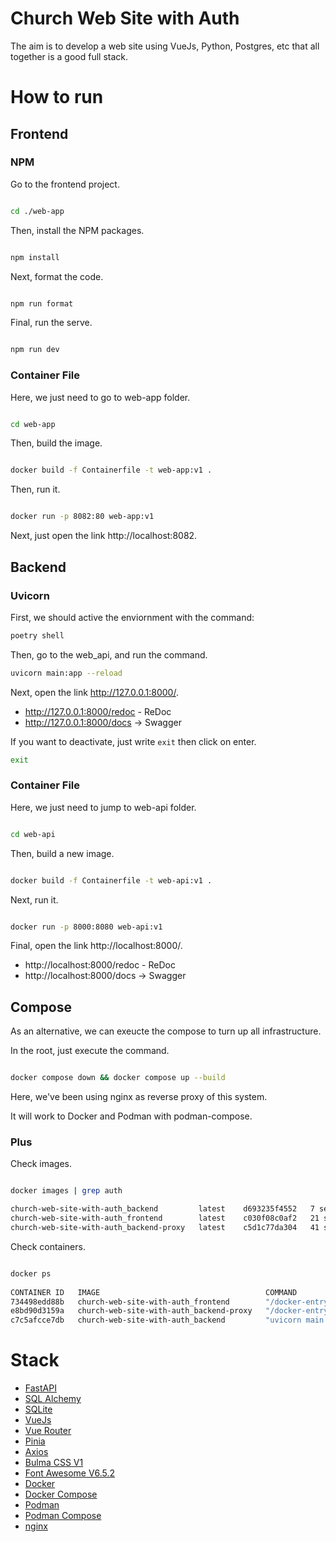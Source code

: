 # Church Web Site with Auth
The aim is to develop a web site using VueJs, Python, Postgres, etc that all together is a good full stack.

# How to run

## Frontend

### NPM

Go to the frontend project.


```bash

cd ./web-app

```

Then, install the NPM packages.

```bash

npm install

```

Next, format the code.

```bash

npm run format

```

Final, run the serve.

```bash

npm run dev

```

### Container File

Here, we just need to go to web-app folder.

```bash

cd web-app

```

Then, build the image.

```bash

docker build -f Containerfile -t web-app:v1 .

```

Then, run it.


```bash

docker run -p 8082:80 web-app:v1

```

Next, just open the link http://localhost:8082.

## Backend

### Uvicorn

First, we should active the enviornment with the command:

```bash
poetry shell
```

Then, go to the web_api, and run the command.

```bash
uvicorn main:app --reload
```

Next, open the link http://127.0.0.1:8000/.

- http://127.0.0.1:8000/redoc - ReDoc
- http://127.0.0.1:8000/docs -> Swagger

If you want to deactivate, just write `exit` then click on enter.

```bash
exit
```

### Container File

Here, we just need to jump to web-api folder.

```bash

cd web-api

```

Then, build a new image.

```bash

docker build -f Containerfile -t web-api:v1 . 

```

Next, run it.

```bash

docker run -p 8000:8080 web-api:v1

```

Final, open the link http://localhost:8000/.

- http://localhost:8000/redoc - ReDoc
- http://localhost:8000/docs -> Swagger

## Compose

As an alternative, we can exeucte the compose to turn up all infrastructure.

In the root, just execute the command.

```bash

docker compose down && docker compose up --build

```

Here, we've been using nginx as reverse proxy of this system.

It will work to Docker and Podman with podman-compose.

### Plus

Check images.

```bash

docker images | grep auth

church-web-site-with-auth_backend         latest    d693235f4552   7 seconds ago    135MB
church-web-site-with-auth_frontend        latest    c030f08c0af2   21 seconds ago   44.4MB
church-web-site-with-auth_backend-proxy   latest    c5d1c77da304   41 seconds ago   43.2MB

```

Check containers.

```bash

docker ps       
                                
CONTAINER ID   IMAGE                                     COMMAND                  CREATED              STATUS              PORTS                                                                          NAMES
734498edd88b   church-web-site-with-auth_frontend        "/docker-entrypoint.…"   About a minute ago   Up About a minute   0.0.0.0:8082->80/tcp, :::8082->80/tcp                                          church-web-site-with-auth-frontend
e8bd90d3159a   church-web-site-with-auth_backend-proxy   "/docker-entrypoint.…"   About a minute ago   Up About a minute   0.0.0.0:443->443/tcp, :::443->443/tcp, 0.0.0.0:8081->80/tcp, :::8081->80/tcp   church-web-site-with-auth-backend-proxy
c7c5afcce7db   church-web-site-with-auth_backend         "uvicorn main:app --…"   About a minute ago   Up About a minute   8080/tcp                                                                       church-web-site-with-auth-backend

```

# Stack

- [FastAPI](https://fastapi.tiangolo.com/)
- [SQL Alchemy](https://www.sqlalchemy.org/)
- [SQLite](https://www.sqlite.org/index.html)
- [VueJs](https://vuejs.org/)
- [Vue Router](https://router.vuejs.org/)
- [Pinia](https://pinia.vuejs.org/)
- [Axios](https://axios-http.com/docs/intro)
- [Bulma CSS V1](https://bulma.io/documentation/elements/button/)
- [Font Awesome V6.5.2](https://fontawesome.com/)
- [Docker](https://www.docker.com/)
- [Docker Compose](https://docs.docker.com/compose/)
- [Podman](https://podman.io/)
- [Podman Compose](https://docs.podman.io/en/latest/markdown/podman-compose.1.html)
- [nginx](https://nginx.org/en/)